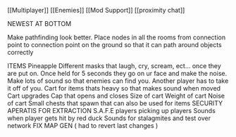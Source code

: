 
[[Multiplayer]]
[[Enemies]]
[[Mod Support]]
[[proximity chat]]

NEWEST AT BOTTOM

Make pathfinding look better. Place nodes in all the rooms from connection point to connection point on the ground so that it can path around objects correctly

ITEMS
	Pineapple
	Different masks that laugh, cry, scream, ect... once they are put on. Once held for 5 seconds they go on ur face and make the noise. Make lots of sound so that enemies can find you. Another player has to take it off of you. 
	Cart for items thats heavy so that makes sound when moved
	Cart upgrades 
		Cap that opens and closes
		Size of cart
		Weight of cart 
		Noise of cart
	Small chests that spawn that can also be used for items
	SECURITY APERATIS FOR EXTRACTION S.A.F.E
	players picking up players
	Sounds when player gets hit by red duck
	Sounds for stalagmites and test over network
	FIX MAP GEN ( had to revert last changes )